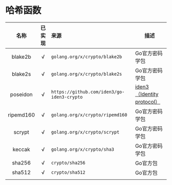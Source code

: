 # 哈希函数

|   名称    | 已实现 | 来源                                       | 描述                                                   |
| :-------: | :----: | :----------------------------------------- | ------------------------------------------------------ |
|  blake2b  |   √    | `golang.org/x/crypto/blake2b`              | Go官方密码学包                                         |
|  blake2s  |   √    | `golang.org/x/crypto/blake2s`              | Go官方密码学包                                         |
| poseidon  |   √    | `https://github.com/iden3/go-iden3-crypto` | [iden3（Identity protocol）](https://github.com/iden3) |
| ripemd160 |   √    | `golang.org/x/crypto/ripemd160`            | Go官方密码学包                                         |
|  scrypt   |   √    | `golang.org/x/crypto/scrypt`               | Go官方密码学包                                         |
|  keccak   |   √    | `golang.org/x/crypto/sha3`                 | Go官方密码学包                                         |
|  sha256   |   √    | `crypto/sha256`                            | Go官方包                                               |
|  sha512   |   √    | `crypto/sha512`                            | Go官方包                                               |
|           |        |                                            |                                                        |


